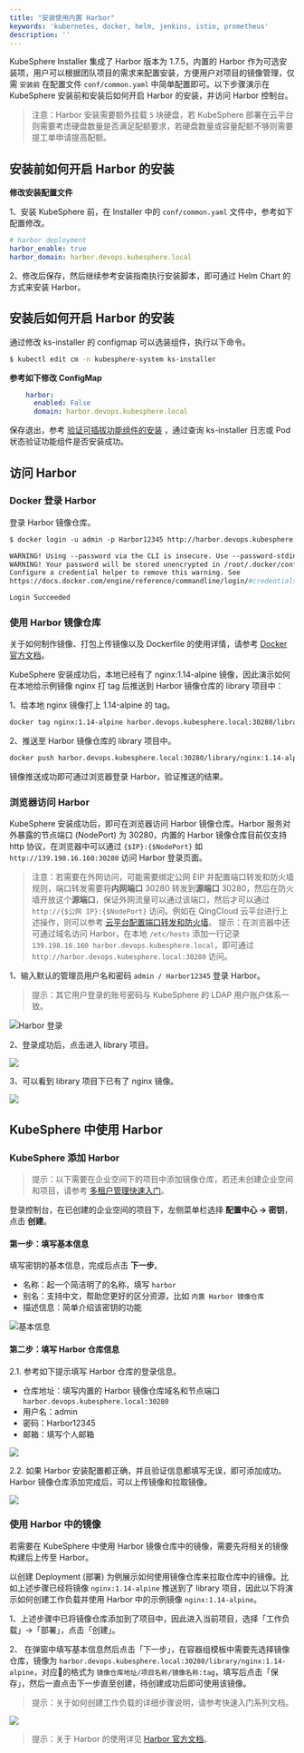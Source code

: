 ```yaml
---
title: "安装使用内置 Harbor"
keywords: 'kubernetes, docker, helm, jenkins, istio, prometheus'
description: ''
---
```


KubeSphere Installer 集成了 Harbor 版本为 1.7.5，内置的 Harbor 作为可选安装项，用户可以根据团队项目的需求来配置安装，方便用户对项目的镜像管理，仅需 `安装前` 在配置文件 `conf/common.yaml` 中简单配置即可。以下步骤演示在 KubeSphere 安装前和安装后如何开启 Harbor 的安装，并访问 Harbor 控制台。

> 注意：Harbor 安装需要额外挂载 `5` 块硬盘，若 KubeSphere 部署在云平台则需要考虑硬盘数量是否满足配额要求，若硬盘数量或容量配额不够则需要提工单申请提高配额。

## 安装前如何开启 Harbor 的安装

**修改安装配置文件**

1、安装 KubeSphere 前，在 Installer 中的 `conf/common.yaml` 文件中，参考如下配置修改。

```yaml
# harbor deployment
harbor_enable: true
harbor_domain: harbor.devops.kubesphere.local
```
2、修改后保存，然后继续参考安装指南执行安装脚本，即可通过 Helm Chart 的方式来安装 Harbor。


## 安装后如何开启 Harbor 的安装

通过修改 ks-installer 的 configmap 可以选装组件，执行以下命令。

```bash
$ kubectl edit cm -n kubesphere-system ks-installer
```

**参考如下修改 ConfigMap**

```yaml
    harbor:
      enabled: False
      domain: harbor.devops.kubesphere.local
```

保存退出，参考 [验证可插拔功能组件的安装](../verify-components) ，通过查询 ks-installer 日志或 Pod 状态验证功能组件是否安装成功。

## 访问 Harbor

### Docker 登录 Harbor

登录 Harbor 镜像仓库。

```dockerfile
$ docker login -u admin -p Harbor12345 http://harbor.devops.kubesphere.local:30280

WARNING! Using --password via the CLI is insecure. Use --password-stdin.
WARNING! Your password will be stored unencrypted in /root/.docker/config.json.
Configure a credential helper to remove this warning. See
https://docs.docker.com/engine/reference/commandline/login/#credentials-store

Login Succeeded
```

### 使用 Harbor 镜像仓库

关于如何制作镜像、打包上传镜像以及 Dockerfile 的使用详情，请参考 [Docker 官方文档](https://docs.docker.com/develop/develop-images/dockerfile_best-practices/)。

KubeSphere 安装成功后，本地已经有了 nginx:1.14-alpine 镜像，因此演示如何在本地给示例镜像 nginx 打 tag 后推送到 Harbor 镜像仓库的 library 项目中：

1、给本地 nginx 镜像打上 1.14-alpine 的 tag。

```bash
docker tag nginx:1.14-alpine harbor.devops.kubesphere.local:30280/library/nginx:1.14-alpine
```

2、推送至 Harbor 镜像仓库的 library 项目中。

```bash
docker push harbor.devops.kubesphere.local:30280/library/nginx:1.14-alpine
```

镜像推送成功即可通过浏览器登录 Harbor，验证推送的结果。

### 浏览器访问 Harbor

KubeSphere 安装成功后，即可在浏览器访问 Harbor 镜像仓库。Harbor 服务对外暴露的节点端口 (NodePort) 为 30280，内置的 Harbor 镜像仓库目前仅支持 http 协议，在浏览器中可以通过 `{$IP}:{$NodePort}` 如 `http://139.198.16.160:30280` 访问 Harbor 登录页面。

> 注意：若需要在外网访问，可能需要绑定公网 EIP 并配置端口转发和防火墙规则，端口转发需要将**内网端口** 30280 转发到**源端口** 30280，然后在防火墙开放这个**源端口**，保证外网流量可以通过该端口，然后才可以通过 `http://{$公网 IP}:{$NodePort}` 访问。例如在 QingCloud 云平台进行上述操作，则可以参考 [云平台配置端口转发和防火墙](../../appendix/qingcloud-manipulation)。
> 提示：在浏览器中还可通过域名访问 Harbor，在本地 `/etc/hosts` 添加一行记录 `139.198.16.160 harbor.devops.kubesphere.local`，即可通过 `http://harbor.devops.kubesphere.local:30280` 访问。

1、输入默认的管理员用户名和密码 `admin / Harbor12345` 登录 Harbor。

> 提示：其它用户登录的账号密码与 KubeSphere 的 LDAP 用户账户体系一致。

![Harbor 登录](/harbor-console.png)

2、登录成功后，点击进入 library 项目。

![](https://pek3b.qingstor.com/kubesphere-docs/png/20190510164826.png)

3、可以看到 library 项目下已有了 nginx 镜像。

![](https://pek3b.qingstor.com/kubesphere-docs/png/20190510230246.png)

## KubeSphere 中使用 Harbor

### KubeSphere 添加 Harbor

> 提示：以下需要在企业空间下的项目中添加镜像仓库，若还未创建企业空间和项目，请参考 [多租户管理快速入门](../../quick-start/admin-quick-start)。

登录控制台，在已创建的企业空间的项目下，左侧菜单栏选择 **配置中心 → 密钥**，点击 **创建**。

#### 第一步：填写基本信息

填写密钥的基本信息，完成后点击 **下一步**。

- 名称：起一个简洁明了的名称，填写 `harbor`
- 别名：支持中文，帮助您更好的区分资源，比如 `内置 Harbor 镜像仓库`
- 描述信息：简单介绍该密钥的功能

![基本信息](/harbor-secret-basic.png)

#### 第二步：填写 Harbor 仓库信息

2.1. 参考如下提示填写 Harbor 仓库的登录信息。

- 仓库地址：填写内置的 Harbor 镜像仓库域名和节点端口 `harbor.devops.kubesphere.local:30280`
- 用户名：admin
- 密码：Harbor12345
- 邮箱：填写个人邮箱

![](https://pek3b.qingstor.com/kubesphere-docs/png/WeChat6512aa8ad5d967a0cf0cdbc6f9b1eb37.png)

2.2. 如果 Harbor 安装配置都正确，并且验证信息都填写无误，即可添加成功。Harbor 镜像仓库添加完成后，可以上传镜像和拉取镜像。

![](/harbor-secret-list.png)


### 使用 Harbor 中的镜像

若需要在 KubeSphere 中使用 Harbor 镜像仓库中的镜像，需要先将相关的镜像构建后上传至 Harbor。

以创建 Deployment (部署) 为例展示如何使用镜像仓库来拉取仓库中的镜像。比如上述步骤已经将镜像 `nginx:1.14-alpine` 推送到了 library 项目，因此以下将演示如何创建工作负载并使用 Harbor 中的示例镜像 `nginx:1.14-alpine`。

1、上述步骤中已将镜像仓库添加到了项目中，因此进入当前项目，选择「工作负载」→「部署」，点击「创建」。


2、 在弹窗中填写基本信息然后点击「下一步」，在容器组模板中需要先选择镜像仓库，镜像为 `harbor.devops.kubesphere.local:30280/library/nginx:1.14-alpine`，对应的格式为 `镜像仓库地址/项目名称/镜像名称:tag`，填写后点击「保存」，然后一直点击下一步直至创建，待创建成功后即可使用该镜像。

> 提示：关于如何创建工作负载的详细步骤说明，请参考快速入门系列文档。

![](https://pek3b.qingstor.com/kubesphere-docs/png/20190510231807.png)

> 提示：关于 Harbor 的使用详见 [Harbor 官方文档](https://goharbor.io/docs/)。
